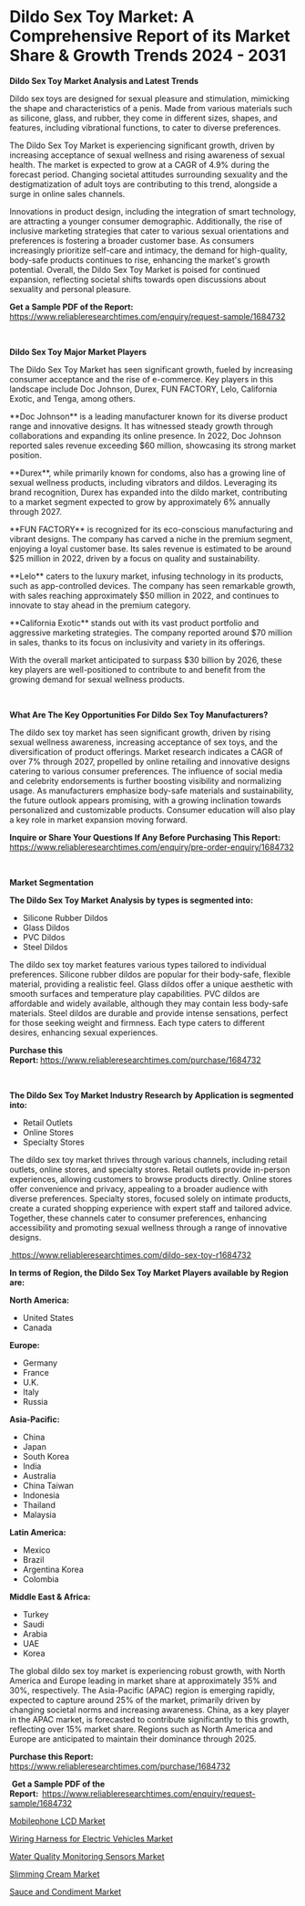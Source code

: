 <p><h1>Dildo Sex Toy Market: A Comprehensive Report of its Market Share & Growth Trends 2024 - 2031</h1></p><p><strong>Dildo Sex Toy Market Analysis and Latest Trends</strong></p>
<p><p>Dildo sex toys are designed for sexual pleasure and stimulation, mimicking the shape and characteristics of a penis. Made from various materials such as silicone, glass, and rubber, they come in different sizes, shapes, and features, including vibrational functions, to cater to diverse preferences. </p><p>The Dildo Sex Toy Market is experiencing significant growth, driven by increasing acceptance of sexual wellness and rising awareness of sexual health. The market is expected to grow at a CAGR of 4.9% during the forecast period. Changing societal attitudes surrounding sexuality and the destigmatization of adult toys are contributing to this trend, alongside a surge in online sales channels. </p><p>Innovations in product design, including the integration of smart technology, are attracting a younger consumer demographic. Additionally, the rise of inclusive marketing strategies that cater to various sexual orientations and preferences is fostering a broader customer base. As consumers increasingly prioritize self-care and intimacy, the demand for high-quality, body-safe products continues to rise, enhancing the market's growth potential. Overall, the Dildo Sex Toy Market is poised for continued expansion, reflecting societal shifts towards open discussions about sexuality and personal pleasure.</p></p>
<p><strong>Get a Sample PDF of the Report:&nbsp;</strong> <a href="https://www.reliableresearchtimes.com/enquiry/request-sample/1684732?utm_campaign=1777&utm_medium=2&utm_source=Github&utm_content=ia&utm_term=19102024&utm_id=dildo-sex-toy">https://www.reliableresearchtimes.com/enquiry/request-sample/1684732</a></p>
<p>&nbsp;</p>
<p><strong>Dildo Sex Toy Major Market Players</strong></p>
<p><p>The Dildo Sex Toy Market has seen significant growth, fueled by increasing consumer acceptance and the rise of e-commerce. Key players in this landscape include Doc Johnson, Durex, FUN FACTORY, Lelo, California Exotic, and Tenga, among others.</p><p>**Doc Johnson** is a leading manufacturer known for its diverse product range and innovative designs. It has witnessed steady growth through collaborations and expanding its online presence. In 2022, Doc Johnson reported sales revenue exceeding $60 million, showcasing its strong market position.</p><p>**Durex**, while primarily known for condoms, also has a growing line of sexual wellness products, including vibrators and dildos. Leveraging its brand recognition, Durex has expanded into the dildo market, contributing to a market segment expected to grow by approximately 6% annually through 2027.</p><p>**FUN FACTORY** is recognized for its eco-conscious manufacturing and vibrant designs. The company has carved a niche in the premium segment, enjoying a loyal customer base. Its sales revenue is estimated to be around $25 million in 2022, driven by a focus on quality and sustainability.</p><p>**Lelo** caters to the luxury market, infusing technology in its products, such as app-controlled devices. The company has seen remarkable growth, with sales reaching approximately $50 million in 2022, and continues to innovate to stay ahead in the premium category.</p><p>**California Exotic** stands out with its vast product portfolio and aggressive marketing strategies. The company reported around $70 million in sales, thanks to its focus on inclusivity and variety in its offerings.</p><p>With the overall market anticipated to surpass $30 billion by 2026, these key players are well-positioned to contribute to and benefit from the growing demand for sexual wellness products.</p></p>
<p>&nbsp;</p>
<p><strong>What Are The Key Opportunities For Dildo Sex Toy Manufacturers?</strong></p>
<p><p>The dildo sex toy market has seen significant growth, driven by rising sexual wellness awareness, increasing acceptance of sex toys, and the diversification of product offerings. Market research indicates a CAGR of over 7% through 2027, propelled by online retailing and innovative designs catering to various consumer preferences. The influence of social media and celebrity endorsements is further boosting visibility and normalizing usage. As manufacturers emphasize body-safe materials and sustainability, the future outlook appears promising, with a growing inclination towards personalized and customizable products. Consumer education will also play a key role in market expansion moving forward.</p></p>
<p><strong>Inquire or Share Your Questions If Any Before Purchasing This Report:</strong> <a href="https://www.reliableresearchtimes.com/enquiry/pre-order-enquiry/1684732?utm_campaign=1777&utm_medium=2&utm_source=Github&utm_content=ia&utm_term=19102024&utm_id=dildo-sex-toy">https://www.reliableresearchtimes.com/enquiry/pre-order-enquiry/1684732</a></p>
<p>&nbsp;</p>
<p><strong>Market Segmentation</strong></p>
<p><strong>The Dildo Sex Toy Market Analysis by types is segmented into:</strong></p>
<p><ul><li>Silicone Rubber Dildos</li><li>Glass Dildos</li><li>PVC Dildos</li><li>Steel Dildos</li></ul></p>
<p><p>The dildo sex toy market features various types tailored to individual preferences. Silicone rubber dildos are popular for their body-safe, flexible material, providing a realistic feel. Glass dildos offer a unique aesthetic with smooth surfaces and temperature play capabilities. PVC dildos are affordable and widely available, although they may contain less body-safe materials. Steel dildos are durable and provide intense sensations, perfect for those seeking weight and firmness. Each type caters to different desires, enhancing sexual experiences.</p></p>
<p><strong>Purchase this Report:&nbsp;</strong><a href="https://www.reliableresearchtimes.com/purchase/1684732?utm_campaign=1777&utm_medium=2&utm_source=Github&utm_content=ia&utm_term=19102024&utm_id=dildo-sex-toy">https://www.reliableresearchtimes.com/purchase/1684732</a></p>
<p>&nbsp;</p>
<p><strong>The Dildo Sex Toy Market Industry Research by Application is segmented into:</strong></p>
<p><ul><li>Retail Outlets</li><li>Online Stores</li><li>Specialty Stores</li></ul></p>
<p><p>The dildo sex toy market thrives through various channels, including retail outlets, online stores, and specialty stores. Retail outlets provide in-person experiences, allowing customers to browse products directly. Online stores offer convenience and privacy, appealing to a broader audience with diverse preferences. Specialty stores, focused solely on intimate products, create a curated shopping experience with expert staff and tailored advice. Together, these channels cater to consumer preferences, enhancing accessibility and promoting sexual wellness through a range of innovative designs.</p></p>
<p><a href="https://www.reliableresearchtimes.com/dildo-sex-toy-r1684732?utm_campaign=1777&utm_medium=2&utm_source=Github&utm_content=ia&utm_term=19102024&utm_id=dildo-sex-toy">&nbsp;https://www.reliableresearchtimes.com/dildo-sex-toy-r1684732</a></p>
<p><strong>In terms of Region, the Dildo Sex Toy Market Players available by Region are:</strong></p>
<p>
    <p> <strong> North America: </strong>
        <ul>
            <li>United States</li>
            <li>Canada</li>
        </ul>
        </p> 
    <p> <strong> Europe: </strong>
        <ul>
            <li>Germany</li>
            <li>France</li>
            <li>U.K.</li>
            <li>Italy</li>
            <li>Russia</li>
        </ul>
        </p> 
    <p> <strong> Asia-Pacific: </strong>
        <ul>
            <li>China</li>
            <li>Japan</li>
            <li>South Korea</li>
            <li>India</li>
            <li>Australia</li>
            <li>China Taiwan</li>
            <li>Indonesia</li>
            <li>Thailand</li>
            <li>Malaysia</li>
        </ul>
        </p> 
    <p> <strong> Latin America: </strong>
        <ul>
            <li>Mexico</li>
            <li>Brazil</li>
            <li>Argentina Korea</li>
            <li>Colombia</li>
        </ul>
        </p> 
    <p> <strong> Middle East & Africa: </strong>
        <ul>
            <li>Turkey</li>
            <li>Saudi</li>
            <li>Arabia</li>
            <li>UAE</li>
            <li>Korea</li>
        </ul>
    </p>
    </p>
<p><p>The global dildo sex toy market is experiencing robust growth, with North America and Europe leading in market share at approximately 35% and 30%, respectively. The Asia-Pacific (APAC) region is emerging rapidly, expected to capture around 25% of the market, primarily driven by changing societal norms and increasing awareness. China, as a key player in the APAC market, is forecasted to contribute significantly to this growth, reflecting over 15% market share. Regions such as North America and Europe are anticipated to maintain their dominance through 2025.</p></p>
<p><strong>Purchase this Report: </strong><a href="https://www.reliableresearchtimes.com/purchase/1684732?utm_campaign=1777&utm_medium=2&utm_source=Github&utm_content=ia&utm_term=19102024&utm_id=dildo-sex-toy">https://www.reliableresearchtimes.com/purchase/1684732</a></p>
<p>&nbsp;<strong>Get a Sample PDF of the Report:&nbsp;&nbsp;</strong><a href="https://www.reliableresearchtimes.com/enquiry/request-sample/1684732?utm_campaign=1777&utm_medium=2&utm_source=Github&utm_content=ia&utm_term=19102024&utm_id=dildo-sex-toy">https://www.reliableresearchtimes.com/enquiry/request-sample/1684732</a></p>
<p><strong></strong></p>
<p><p><a href="https://www.linkedin.com/pulse/mobilephone-lcd-market-growth-segmentation-regional-analysis-puqhc?utm_campaign=1777&utm_medium=2&utm_source=Github&utm_content=ia&utm_term=19102024&utm_id=dildo-sex-toy">Mobilephone LCD Market</a></p><p><a href="https://www.linkedin.com/pulse/emerging-trends-wiring-harness-electric-vehicles-market-global-0lbkc?utm_campaign=1777&utm_medium=2&utm_source=Github&utm_content=ia&utm_term=19102024&utm_id=dildo-sex-toy">Wiring Harness for Electric Vehicles Market</a></p><p><a href="https://www.linkedin.com/pulse/global-water-quality-monitoring-sensors-market-analysis-bbnkc?utm_campaign=1777&utm_medium=2&utm_source=Github&utm_content=ia&utm_term=19102024&utm_id=dildo-sex-toy">Water Quality Monitoring Sensors Market</a></p><p><a href="https://www.linkedin.com/pulse/slimming-cream-market-evolution-future-outlook-forecasting-industry-xf0ef?utm_campaign=1777&utm_medium=2&utm_source=Github&utm_content=ia&utm_term=19102024&utm_id=dildo-sex-toy">Slimming Cream Market</a></p><p><a href="https://www.linkedin.com/pulse/sauce-condiment-market-indicators-size-regional-breakdown-n8lee?utm_campaign=1777&utm_medium=2&utm_source=Github&utm_content=ia&utm_term=19102024&utm_id=dildo-sex-toy">Sauce and Condiment Market</a></p></p>